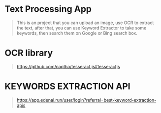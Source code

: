 # Text Processing App
> This is an project that you can upload an image, use OCR to extract the text, after that, you can use Keyword Extractor to take some keywords, then search them on Google or Bing search box.
# OCR library 
> https://github.com/naptha/tesseract.js#tesseractjs
# KEYWORDS EXTRACTION API
> https://app.edenai.run/user/login?referral=best-keyword-extraction-apis